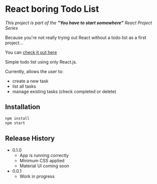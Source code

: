 # React boring Todo List

_This project is part of the **"You have to start somewhere"** React Project Series_

Because you're not really trying out React without a todo list as a first project...

You can [check it out here](https://lucid-elion-137935.netlify.app/)

Simple todo list using only React.js.

Currently, allows the user to: 
- create a new task
- list all tasks
- manage existing tasks (check completed or delete)

## Installation

```sh
npm install
npm start
```

## Release History

* 0.1.0
    * App is running correctly
    * Minimum CSS applied
    * Material UI coming soon
* 0.0.1
    * Work in progress
